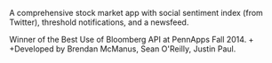 A comprehensive stock market app with social sentiment index (from Twitter), threshold notifications, and a newsfeed.
 
 Winner of the Best Use of Bloomberg API at PennApps Fall 2014.
+
+Developed by Brendan McManus, Sean O'Reilly, Justin Paul.
